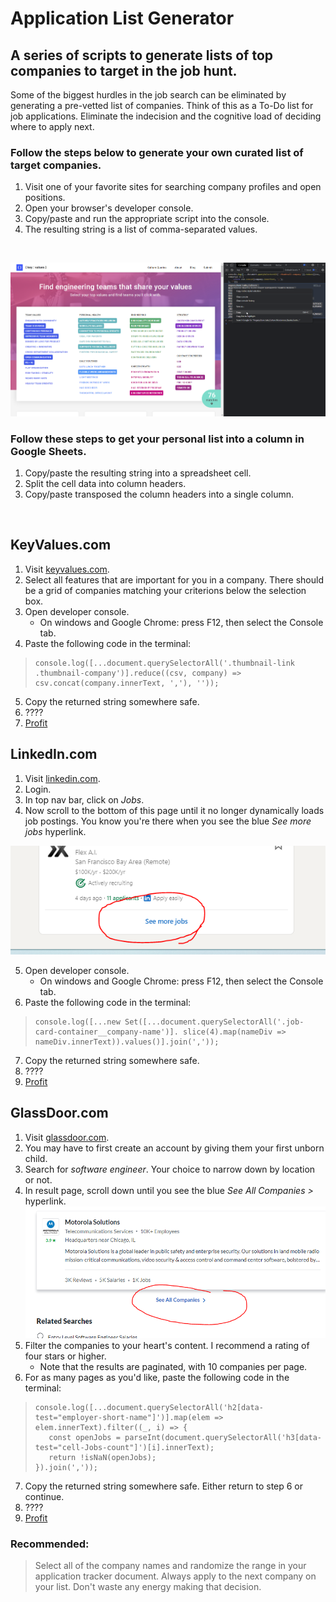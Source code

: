 # Application List Generator

## A series of scripts to generate lists of top companies to target in the job hunt.

Some of the biggest hurdles in the job search can be eliminated by generating a pre-vetted list of companies. Think of this as a To-Do list for job applications. Eliminate the indecision and the cognitive load of deciding where to apply next.
<br>

### Follow the steps below to generate your own curated list of target companies.

1. Visit one of your favorite sites for searching company profiles and open positions.
2. Open your browser's developer console.
3. Copy/paste and run the appropriate script into the console.
4. The resulting string is a list of comma-separated values.
<br>

![how to do it](/images/how-to.png)
<br>

### Follow these steps to get your personal list into a column in Google Sheets.

1. Copy/paste the resulting string into a spreadsheet cell.
2. Split the cell data into column headers.
3. Copy/paste transposed the column headers into a single column.
<br>

## KeyValues.com

1. Visit [keyvalues.com](https://www.keyvalues.com/).
2. Select all features that are important for you in a company. There should be a grid of companies matching your criterions below the selection box.
3. Open developer console.
   * On windows and Google Chrome: press F12, then select the Console tab.
4. Paste the following code in the terminal:
> ```
> console.log([...document.querySelectorAll('.thumbnail-link .thumbnail-company')].reduce((csv, company) => csv.concat(company.innerText, ','), ''));
> ```
5. Copy the returned string somewhere safe.
6. ????
7. [Profit](https://www.youtube.com/watch?v=a5ih_TQWqCA)

## LinkedIn.com
1. Visit [linkedin.com](https://www.linkedin.com/).
2. Login.
3. In top nav bar, click on *Jobs*.
4. Now scroll to the bottom of this page until it no longer dynamically loads job postings. You know you're there when you see the blue *See more jobs* hyperlink.

![See more jobs button](/images/linkedin_see_more_jobs.PNG)

5. Open developer console.
   * On windows and Google Chrome: press F12, then select the Console tab.
6. Paste the following code in the terminal:
> ```
> console.log([...new Set([...document.querySelectorAll('.job-card-container__company-name')]. slice(4).map(nameDiv => nameDiv.innerText)).values()].join(','));
> ```
7. Copy the returned string somewhere safe.
8. ????
9. [Profit](https://www.youtube.com/watch?v=a5ih_TQWqCA)

## GlassDoor.com
1. Visit [glassdoor.com](https://www.glassdoor.com/).
2. You may have to first create an account by giving them your first unborn child.
3. Search for *software engineer*. Your choice to narrow down by location or not.
4. In result page, scroll down until you see the blue *See All Companies >* hyperlink.
![See all companies hyperlink](/images/glassdoor_see_all_companies.PNG)
5. Filter the companies to your heart's content. I recommend a rating of four stars or higher.
   * Note that the results are paginated, with 10 companies per page.
6. For as many pages as you'd like, paste the following code in the terminal:
> ```
> console.log([...document.querySelectorAll('h2[data-test="employer-short-name"]')].map(elem => elem.innerText).filter((_, i) => {
>    const openJobs = parseInt(document.querySelectorAll('h3[data-test="cell-Jobs-count"]')[i].innerText);
>    return !isNaN(openJobs);
> }).join(','));
> ```
7. Copy the returned string somewhere safe. Either return to step 6 or continue.
8. ????
9. [Profit](https://www.youtube.com/watch?v=a5ih_TQWqCA)

### Recommended:
> Select all of the company names and randomize the range in your application tracker document.
> Always apply to the next company on your list. Don't waste any energy making that decision.
